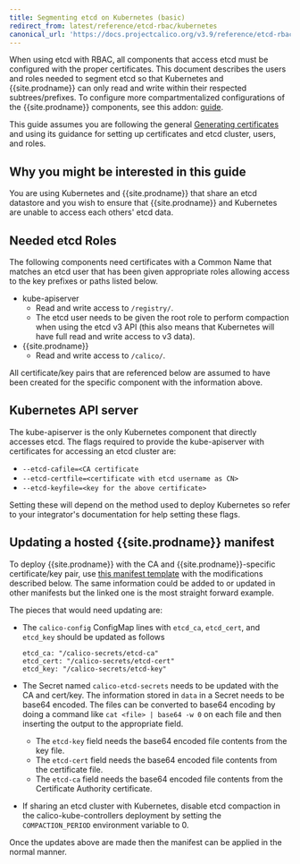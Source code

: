 ```yaml
---
title: Segmenting etcd on Kubernetes (basic)
redirect_from: latest/reference/etcd-rbac/kubernetes
canonical_url: 'https://docs.projectcalico.org/v3.9/reference/etcd-rbac/kubernetes'
---
```


When using etcd with RBAC, all components that access etcd must be configured
with the proper certificates. This document describes the users and roles
needed to segment etcd so that Kubernetes and {{site.prodname}} can only read and write
within their respected subtrees/prefixes. To configure more compartmentalized
configurations of the {{site.prodname}} components, see this addon:
[guide](kubernetes-advanced).

This guide assumes you are following the general
[Generating certificates](index) and using its guidance
for setting up certificates and etcd cluster, users, and roles.

## Why you might be interested in this guide

You are using Kubernetes and {{site.prodname}} that share an etcd datastore and you wish
to ensure that {{site.prodname}} and Kubernetes are unable to access each others' etcd
data.

## Needed etcd Roles

The following components need certificates with a Common Name that matches an
etcd user that has been given appropriate roles allowing access to the key
prefixes or paths listed below.

- kube-apiserver
  - Read and write access to `/registry/`.
  - The etcd user needs to be given the root role to perform compaction when
    using the etcd v3 API (this also means that Kubernetes will have
    full read and write access to v3 data).
- {{site.prodname}}
  - Read and write access to `/calico/`.

All certificate/key pairs that are referenced below are assumed to have been
created for the specific component with the information above.

## Kubernetes API server

The kube-apiserver is the only Kubernetes component that directly accesses etcd.
The flags required to provide the kube-apiserver with certificates for
accessing an etcd cluster are:

- `--etcd-cafile=<CA certificate`
- `--etcd-certfile=<certificate with etcd username as CN>`
- `--etcd-keyfile=<key for the above certificate>`

Setting these will depend on the method used to deploy Kubernetes so refer
to your integrator's documentation for help setting these flags.

## Updating a hosted {{site.prodname}} manifest

To deploy {{site.prodname}} with the CA and {{site.prodname}}-specific certificate/key pair,
use [this manifest template]({{site.baseurl}}/{{page.version}}/manifests/calico-etcd.yaml)
with the modifications described below. The same information could be added to
or updated in other manifests but the linked one is the most straight forward
example.

The pieces that would need updating are:

- The `calico-config` ConfigMap lines with `etcd_ca`, `etcd_cert`, and
  `etcd_key` should be updated as follows
  ```
  etcd_ca: "/calico-secrets/etcd-ca"
  etcd_cert: "/calico-secrets/etcd-cert"
  etcd_key: "/calico-secrets/etcd-key"
  ```

- The Secret named `calico-etcd-secrets` needs to be updated with the CA and
  cert/key. The information stored in `data` in a Secret needs to be base64
  encoded. The files can be converted to base64 encoding by doing a command
  like `cat <file> | base64 -w 0` on each file and then inserting the output
  to the appropriate field.
    - The `etcd-key` field needs the base64 encoded file contents from the
	  key file.
	- The `etcd-cert` field needs the base64 encoded file contents from the
	  certificate file.
	- The `etcd-ca` field needs the base64 encoded file contents from the
	  Certificate Authority certificate.

- If sharing an etcd cluster with Kubernetes, disable etcd compaction in the
  calico-kube-controllers deployment by setting the `COMPACTION_PERIOD` environment variable to 0.

Once the updates above are made then the manifest can be applied in the normal manner.
